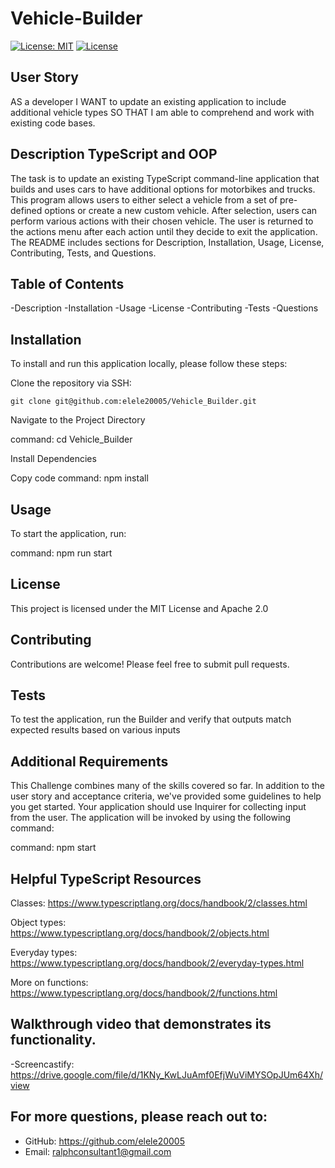 # Vehicle-Builder
[![License: MIT](https://img.shields.io/badge/License-MIT-yellow.svg)](https://opensource.org/licenses/MIT) 
[![License](https://img.shields.io/badge/License-Apache_2.0-blue.svg)](https://opensource.org/licenses/Apache-2.0) 

## User Story

AS a developer
I WANT to update an existing application to include additional vehicle types
SO THAT I am able to comprehend and work with existing code bases.

## Description TypeScript and OOP
The task is to update an existing TypeScript command-line application that builds and uses cars to have additional options for motorbikes and trucks. This program allows users to either select a vehicle from a set of pre-defined options or create a new custom vehicle. After selection, users can perform various actions with their chosen vehicle. The user is returned to the actions menu after each action until they decide to exit the application. The README includes sections for Description, Installation, Usage, License, Contributing, Tests, and Questions.

## Table of Contents

-Description
-Installation
-Usage
-License
-Contributing
-Tests
-Questions

## Installation
To install and run this application locally, please follow these steps:

Clone the repository via SSH:

`git clone git@github.com:elele20005/Vehicle_Builder.git`
       
   Navigate to the Project Directory


 command: cd Vehicle_Builder
 
Install Dependencies

Copy code
command:  npm install

## Usage

To start the application, run:

command: npm run start

## License
This project is licensed under the MIT License and Apache 2.0

## Contributing
Contributions are welcome! Please feel free to submit pull requests.

## Tests
To test the application, run the Builder and verify that outputs match expected results based on various inputs


## Additional Requirements
This Challenge combines many of the skills covered so far. In addition to the user story and acceptance criteria, we've provided some guidelines to help you get started. Your application should use Inquirer for collecting input from the user. The application will be invoked by using the following command:

command:  npm start 


## Helpful TypeScript Resources


Classes: https://www.typescriptlang.org/docs/handbook/2/classes.html


Object types: https://www.typescriptlang.org/docs/handbook/2/objects.html


Everyday types: https://www.typescriptlang.org/docs/handbook/2/everyday-types.html


More on functions: https://www.typescriptlang.org/docs/handbook/2/functions.html



## Walkthrough video that demonstrates its functionality. 

 -Screencastify: https://drive.google.com/file/d/1KNy_KwLJuAmf0EfjWuViMYSOpJUm64Xh/view


## For more questions, please reach out to:
 
- GitHub: https://github.com/elele20005
- Email: ralphconsultant1@gmail.com
